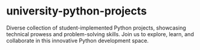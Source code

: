 # university-python-projects
Diverse collection of student-implemented Python projects, showcasing technical prowess and problem-solving skills. Join us to explore, learn, and collaborate in this innovative Python development space.

